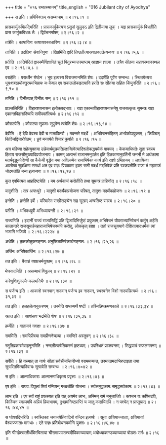 +++
title = "०१६ रामप्रस्थानम्"
title_english = "016 Jubilant city of Ayodhya"

+++
स इति । प्रविविक्ताम् असम्बाधाम्  ॥  २।१६।१  ॥   

  

प्रासकार्मुकबिभ्रद्भिरिति । प्रासकार्मुकेत्यत्र ऽसुपां सुलुक्ऽ इति द्वितीयाया लुक् । यद्वा प्रासकार्मुकं बिभ्रतीति प्रास कार्मुकबिभ्रतः तैः । द्विर्वचनर्माषम्  ॥  २।१६।२  ॥   

  

तत्रेति । काषायिणः काषायवस्त्रधारिणः  ॥  २।१६।३।४  ॥   

  

तानिति । प्रदक्षिणः सेवानिपुणः । क्षिप्रमिति द्वारि तिष्ठतीत्याख्यातवदतेत्यन्वयः  ॥  २।१६।५,६  ॥   

  

प्रतीति । प्रतिवेदितं द्वास्स्थैर्विज्ञापितं सूतं पितुरभ्यन्तरमाप्तम् आज्ञाय ज्ञात्वा । तत्रैव सीतया सहावस्थानस्थल एव  ॥  २।१६।७,८  ॥   

  

वराहेति । परार्ध्येन श्रेष्ठेन । भूय इत्यस्य विराजमानमिति शेषः । ददर्शेति पूर्वेण सम्बन्धः । स्थितयेत्यत्र भूयःशब्दप्रयोक्तुरयमभिप्रायः यः केवल एव सकललोकहृदयानि हरति सः सीतया सहितः किंपुनरिति  ॥  २।१६।९,१०  ॥   

  

तमिति । विनीतवत् विनीतः सन्  ॥  २।१६।११  ॥   

  

प्राञ्जलिरिति । विहारशयनासन इत्येकवद्भावः । राज्ञ एकान्तविहारशयनासनेषु राजसत्कृतः सुमन्त्रः राज्ञ एकान्तविहारादिष्वपि समीपवर्तीत्यर्थः  ॥  २।१६।१२  ॥   

  

कौसल्येति । कौसल्या सुप्रजाः सुपुत्रेण त्वयेति शेषः  ॥  २।१६।१३,१४  ॥   

  

देवीति । हे देवि देवश्च देवी च मातापितरौ । मदन्तरे मदर्थे । अभिषेचनसंहितम् अभषेकोपयुक्तम् । किञ्चित् किञ्चिद्विचारोपेतम् । ध्रुवं मन्त्रयेते विचारं कुर्वाते  ॥  २।१६।१५  ॥   

  

अत्र महिष्या सहेत्युक्तया उन्नेयार्थमुन्नयतिलक्षयित्वेत्यादिश्लोकद्धयमेकं वाक्यम् । केकयाधिपतेः सुता स्वस्य हिताय राजसौमुख्यादिप्रयोजनाय । कामम् अत्यन्तं राजानमनुवर्तत इति हितकामानुवर्तिनी जननी मे अर्थकामा मदर्थवृद्धुयपेक्षिणी सा कैकेयी वृद्धेन मया अविलम्बेन रामाभिषेकः कार्य इति राज्ञो ऽभिप्रायम् । लक्षयित्वा आलोच्य सुदक्षिणा समर्था अत एव राज्ञः प्रियकामा हृष्टा सती मदर्थं मदभिषेकं प्रति रञ्जयतीति राजा तं महाराजं चोदयतीति मन्य इत्यन्वयः  ॥  २।१६।१६,१७  ॥   

  

कुत एवमित्यत आहदिष्ट्येति । मम अर्थकामं करोतीति तथा सुमन्त्रं प्राहिणोत्  ॥  २।१६।१८  ॥   

  

यादृशीति । तत्र अन्तःपुरे । यादृशी मदर्थैकप्रयोजना परिषत्, तादृशः मदर्थैकप्रोजनः  ॥  २।१६।१९  ॥   

  

हन्तेति । हन्तेति हर्षे । परिवारेण सखीसङ्घेन सह सुखम् अन्वतिष्ठ रमस्व  ॥  २।१६।२०  ॥   

  

पतीति । अभिदध्युषी अभिध्यायन्ती  ॥  २।१६।२१  ॥   

  

राज्यमिति । इदानीं राज्यं राज्यसिद्धिं प्रति द्विजादिभिर्जुष्टं प्रयुक्तम् अभिषेचनं यौवराज्याभिषेचनं कर्तुम् अर्हति कालान्तरे राजसूयार्हमहाराजाभिषेचनमपि करोतु, लोककृत् ब्रह्मा । ततो राजसूययागे दीक्षितत्वादधर्मकं त्वां भजामि भजिष्ये  ॥  २।१६।२२२४  ॥   

  

अथेति । कृतकौतुकमङ्गलः अनुष्ठिताभिषेकार्थमङ्गलः  ॥  २।१६।२५,२६  ॥   

  

अर्थिनः अभिषेकार्थिनः  ॥  २।१६।२७  ॥   

  

तत इति । वैयाघ्रं व्याघ्रचर्मयुक्तम्  ॥  २।१६।२८  ॥   

  

मेघनादमिति । असम्बाधं विपुलम्  ॥  २।१६।२९  ॥   

  

करेणुशिशुकल्पैः कलभनिभैः  ॥  २।१६।३०  ॥   

  

स पर्जन्य इति । आकाशे स्वनवान् नादवान् पर्जन्य इव नादयन्, रथस्वनेन विशो नादयन्नित्यर्थः  ॥  २।१६।३१,३२  ॥   

  

तत इति । हलहलेत्यनुकरणम् । तस्येति सप्तम्यर्थे षष्टी । तस्मिन्निष्क्रमणकाले  ॥  २।१६।३३,३४  ॥   

  

अग्रत इति । आशंसवः भद्रमिति शेषः  ॥  २।१६।३५,३६  ॥   

  

हर्म्येति । वातायनं गवाक्षः  ॥  २।१६।३७  ॥   

  

राममिति । रामपिप्रीषया रामप्रीणनेच्छया । ववन्दिरे अस्तुवन्  ॥  २।१६।३८  ॥   

  

स्तुतिप्रकारमेवाहनूनमिति । नन्दतीत्यत्रेतिकरणं द्रष्टव्यम् । उपस्थितं प्राप्तवन्तम् । सिद्धयात्रं सफलगमनम्  ॥  २।१६।३९  ॥   

  

सर्वेति । हि यस्मात् ता नार्यः सीतां सर्वसीमन्तिनीभ्यो वराममन्यन्त, तस्मात्प्रमदाभिरुदाहृता तया सुचरितमित्यादिवाचः सुश्रावेति सम्बन्धः  ॥  २।१६।४०४२  ॥   

  

स इति । आत्माधिकाराः आत्मानमाधिकृत्य प्रवृत्ताः  ॥  २।१६।४३  ॥   

  

एष इति । राघवः विपुलां श्रियं गमिष्यन् गच्छतीति योजना । सर्वसमूद्धकामः समृद्धसर्वकामः  ॥  २।१६।४३  ॥   

  

लाभ इति । एष सर्वं राष्ट्रं प्रपत्स्यत इति यत् अयमेव लाभः, अस्मिन् रामे मनुजाधिपे । कश्चन यः कश्चिदपि, किञ्चिन स्वल्पमपि अप्रियं प्रियाभावम्, दुःखमनिष्टप्राप्तिं च जातु कदाचिदपि । न पश्येत् न प्राप्तुयात्  ॥  २।१६।४४,४५  ॥   

  

स घोषवद्भिरिति । स्वस्तिकाः जयजयेतिवादिनो वन्दिन इत्यर्थः । सूताः क्षत्रियाज्जाताः, क्षत्रियायां वैश्याज्जाताः मागधाः । एते राज्ञः प्रतिबोधनकर्मणि युक्ताः  ॥  २।१६।४६,४७  ॥   

  

इति श्रीमहेश्वरतीर्थविरचितायां श्रीरामायणतत्त्वदीपिकाख्यायाम् अयोध्याकाण्डव्याख्यायां षोडशः सर्गः  ॥  २।१६  ॥   

  

  

